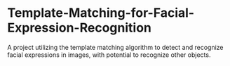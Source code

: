 # Template-Matching-for-Facial-Expression-Recognition
A project utilizing the template matching algorithm to detect and recognize facial expressions in images, with potential to recognize other objects.
